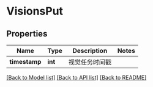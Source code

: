 # VisionsPut

## Properties
Name | Type | Description | Notes
------------ | ------------- | ------------- | -------------
**timestamp** | **int** | 视觉任务时间戳 | 

[[Back to Model list]](../README.md#documentation-for-models) [[Back to API list]](../README.md#documentation-for-api-endpoints) [[Back to README]](../README.md)


